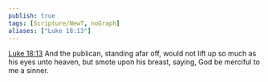 ```yaml
---
publish: true
tags: [Scripture/NewT, noGraph]
aliases: ["Luke 18:13"]
---
```

[Luke 18:13](https://churchofjesuschrist.org/study/scriptures/nt/luke/18?lang=eng&id=p13#p13) And the publican, standing afar off, would not lift up so much as his eyes unto heaven, but smote upon his breast, saying, God be merciful to me a sinner.
